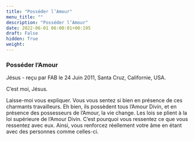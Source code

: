 ```yaml
---
title: "Posséder l’Amour"
menu_title: ""
description: "Posséder l’Amour"
date: 2022-06-01 06:00:01+00:195
draft: False
hidden: True
weight:
---
```

### Posséder l’Amour

Jésus - reçu par FAB le 24 Juin 2011, Santa Cruz, Californie, USA.

C’est moi, Jésus.

Laisse-moi vous expliquer. Vous vous sentez si bien en présence de ces charmants travailleurs. Eh bien, ils possèdent tous l’Amour Divin, et en présence des possesseurs de l’Amour, la vie change. Les lois se plient à la loi supérieure de l’Amour Divin. C’est pourquoi vous ressentez ce que vous ressentez avec eux. Ainsi, vous renforcez réellement votre âme en étant avec des personnes comme celles-ci.
